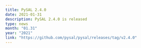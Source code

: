 ```yaml
---
title: PySAL 2.4.0
date: 2021-01-31
description: PySAL 2.4.0 is released
type: news
month: "01.31"
year: "2021"
link: "https://github.com/pysal/pysal/releases/tag/v2.4.0"
---
```

